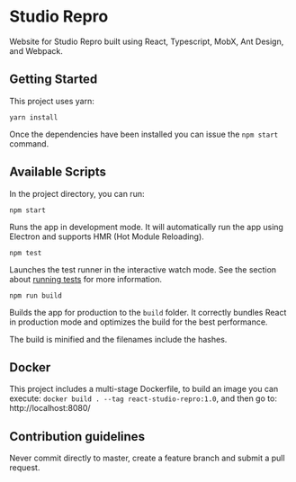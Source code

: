 # Studio Repro

Website for Studio Repro built using React, Typescript, MobX, Ant Design, and Webpack.

## Getting Started

This project uses yarn:

```
yarn install
```

Once the dependencies have been installed you can issue the `npm start` command.

## Available Scripts

In the project directory, you can run:

`npm start`

Runs the app in development mode.
It will automatically run the app using Electron and supports HMR (Hot Module Reloading).

`npm test`

Launches the test runner in the interactive watch mode.
See the section about [running tests](https://facebook.github.io/create-react-app/docs/running-tests) for more information.

`npm run build`

Builds the app for production to the `build` folder.
It correctly bundles React in production mode and optimizes the build for the best performance.

The build is minified and the filenames include the hashes.

## Docker

This project includes a multi-stage Dockerfile, to build an image you can execute: `docker build . --tag react-studio-repro:1.0`, and then go to: http://localhost:8080/

## Contribution guidelines

Never commit directly to master, create a feature branch and submit a pull request.
